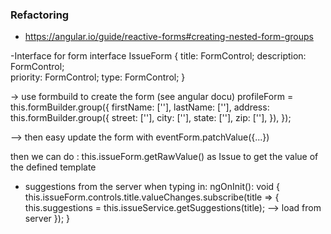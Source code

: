 ### Refactoring

- https://angular.io/guide/reactive-forms#creating-nested-form-groups

-Interface for form
interface IssueForm {
title: FormControl<string>;
description: FormControl<string>;  
priority: FormControl<string>;
type: FormControl<string>;
}

-> use formbuild to create the form (see angular docu)
profileForm = this.formBuilder.group({
firstName: [''],
lastName: [''],
address: this.formBuilder.group({
street: [''],
city: [''],
state: [''],
zip: [''],
}),
});

--> then easy update the form with eventForm.patchValue({...})

then we can do : this.issueForm.getRawValue() as
Issue to get the value of the defined template

- suggestions from the server when typing in:
  ngOnInit(): void {
  this.issueForm.controls.title.valueChanges.subscribe(title => {
  this.suggestions = this.issueService.getSuggestions(title); --> load from server
  });
  }
